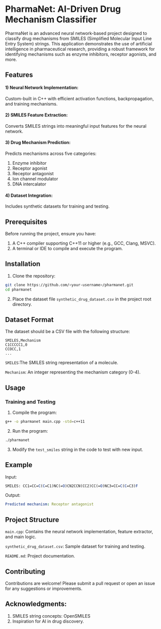 # PharmaNet: AI-Driven Drug Mechanism Classifier


PharmaNet is an advanced neural network-based project designed to classify drug mechanisms from SMILES (Simplified Molecular Input Line Entry System) strings. This application demonstrates the use of artificial intelligence in pharmaceutical research, providing a robust framework for identifying mechanisms such as enzyme inhibitors, receptor agonists, and more.

## Features
#### 1) Neural Network Implementation: 
Custom-built in C++ with efficient activation functions, backpropagation, and training mechanisms.
#### 2) SMILES Feature Extraction: 
Converts SMILES strings into meaningful input features for the neural network.
#### 3) Drug Mechanism Prediction: 
Predicts mechanisms across five categories:
1. Enzyme inhibitor
2. Receptor agonist
3. Receptor antagonist
4. Ion channel modulator
5. DNA intercalator
#### 4) Dataset Integration: 
Includes synthetic datasets for training and testing.

## Prerequisites
Before running the project, ensure you have:
1) A C++ compiler supporting C++11 or higher (e.g., GCC, Clang, MSVC).
2) A terminal or IDE to compile and execute the program.

## Installation
1) Clone the repository:
```bash
git clone https://github.com/<your-username>/pharmanet.git
cd pharmanet
```
2) Place the dataset file `synthetic_drug_dataset.csv` in the project root directory.

## Dataset Format
The dataset should be a CSV file with the following structure:

```csv
SMILES,Mechanism  
C1CCCCC1,0  
CCOCC,1  
...
```
`SMILES`:The SMILES string representation of a molecule.

`Mechanism`: An integer representing the mechanism category (0-4).

## Usage
### Training and Testing
1) Compile the program:

```bash
g++ -o pharmanet main.cpp -std=c++11
```
2) Run the program:

```bash
./pharmanet
```
3) Modify the `test_smiles` string in the code to test with new input.

## Example
Input:

```mathematica
SMILES: CC1=CC=C(C=C1)NC(=O)CN2CCN(CC2)CC(=O)NC3=CC=C(C=C3)F
```
Output:

```yaml
Predicted mechanism: Receptor antagonist
```

## Project Structure
`main.cpp`: Contains the neural network implementation, feature extractor, and main logic.

`synthetic_drug_dataset.csv`: Sample dataset for training and testing.

`README.md`: Project documentation.

## Contributing
Contributions are welcome! Please submit a pull request or open an issue for any suggestions or improvements.

## Acknowledgments:
1) SMILES string concepts: OpenSMILES
2) Inspiration for AI in drug discovery.
